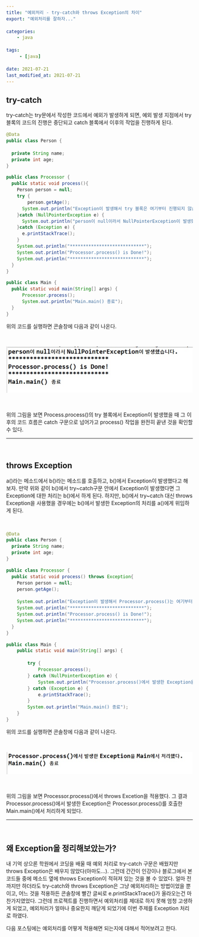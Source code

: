 ```yaml
---
title: "예외처리 - try-catch와 throws Exception의 차이"
export: "예외처리를 잘하자..."

categories:
    - java

tags:
     - [java]

date: 2021-07-21
last_modified_at: 2021-07-21
---
```


## **try-catch**

try-catch는 try문에서 작성한 코드에서 예외가 발생하게 되면, 예외 발생 지점에서 try 블록의 코드의 진행은 중단되고 catch 블록에서 이후의 작업을 진행하게 된다. 

```java
@Data
public class Person {

  private String name;
  private int age;
}
```
```java
public class Processor {
  public static void process(){
    Person person = null;
    try {    
    	person.getAge(); 
      System.out.println("Exception이 발생해서 try 블록은 여기부터 진행되지 않습니다.");
    }catch (NullPointerException e) {
      System.out.println("person이 null이라서 NullPointerException이 발생했습니다.");
    }catch (Exception e) {
      e.printStackTrace();
    }
    System.out.println("****************************");
    System.out.println("Processor.process() is Done!");
    System.out.println("****************************");
  }
}
```
```java
public class Main {
  public static void main(String[] args) {
	  Processor.process();
	  System.out.println("Main.main() 종료");
  }
}
```
  
위의 코드를 실행하면 콘솔창에 다음과 같이 나온다.

<br>


![dexception-image-01-01](/assets/images/2021/07/2021-07-20-java-exception-01-01.jpg)



<br>


위의 그림을 보면 Process.process()의 try 블록에서 Exception이 발생했을 때 그 이후의 코드 흐름은 catch 구문으로 넘어가고 process() 작업을 완전히 끝낸 것을 확인할 수 있다.

___

<br>

## **throws Exception**

a()라는 메소드에서 b()라는 메소드를 호출하고, b()에서 Exception이 발생했다고 해보자. 만약 위와 같이 b()에서 try~catch구문 안에서 Exception이 발생했다면 그 Exception에 대한 처리는 b()에서 하게 된다. 하지만, b()에서 try~catch 대신 throws Exception을 사용했을 경우에는 b()에서 발생한 Exception의 처리를 a()에게 위임하게 된다. 


<br>

```java
@Data
public class Person {
  private String name;
  private int age;
}
```
```java
public class Processor {
  public static void process() throws Exception{
    Person person = null;
    person.getAge();
    
    System.out.println("Exception이 발생해서 Processor.process()는 여기부터 진행되지 않습니다.");
    System.out.println("****************************");
    System.out.println("Processor.process() is Done!");
    System.out.println("****************************");
  }
}
```
```java
public class Main {
	public static void main(String[] args) {
		
		try {
			Processor.process();
		} catch (NullPointerException e) {
			System.out.println("Processor.process()에서 발생한 Exception을 Main에서 처리했습니다.");
		} catch (Exception e) {
			e.printStackTrace();
		}
		System.out.println("Main.main() 종료");
	}
}
```
위의 코드를 실행하면 콘솔창에 다음과 같이 나온다.

<br>

![exception-image-01-02](/assets/images/2021/07/2021-07-20-java-exception-01-02.jpg)

<br>


위의 그림을 보면 Processor.process()에서 throws Excetion을 적용했다. 그 결과 Processor.process()에서 발생한 Exception은 Processor.process()를 호출한 Main.main()에서 처리하게 되었다. 

___

<br>

## **왜 Exception을 정리해보았는가?**    

내 기억 상으론 학원에서 코딩을 배울 때 예외 처리로 try-catch 구문은 배웠지만 throws Exception은 배우지 않았다(아마도...). 그런데 간간이 인강이나 블로그에서 본 코드들 중에 메소드 옆에 throws Exception이 적혀져 있는 것을 볼 수 있었다. 얼마 전까지만 하더라도 try-catch와 throws Exception은 그냥 예외처리하는 방법이었을 뿐이고, 어느 것을 적용하든 콘솔창에 빨간 글씨로 e.printStackTrace()가 올라오는건 마찬가지였었다. 그런데 프로젝트를 진행하면서 예외처리를 제대로 하지 못해 엄청 고생하게 되었고, 예외처리가 얼마나 중요한지 깨닫게 되었기에 이번 주제를 Exception 처리로 하였다.  

다음 포스팅에는 예외처리를 어떻게 적용해면 되는지에 대해서 적어보려고 한다.

